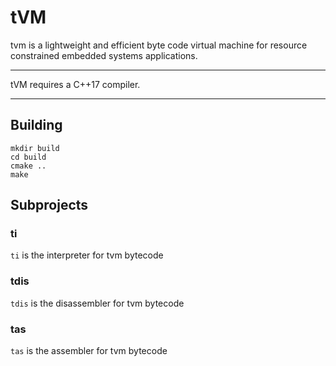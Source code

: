 # tVM

tvm is a lightweight and efficient byte code virtual machine 
for resource constrained embedded systems applications.

---

tVM requires a C++17 compiler.

---

## Building

```
mkdir build
cd build
cmake ..
make
```

## Subprojects

### ti

`ti` is the interpreter for tvm bytecode

### tdis

`tdis` is the disassembler for tvm bytecode

### tas

`tas` is the assembler for tvm bytecode